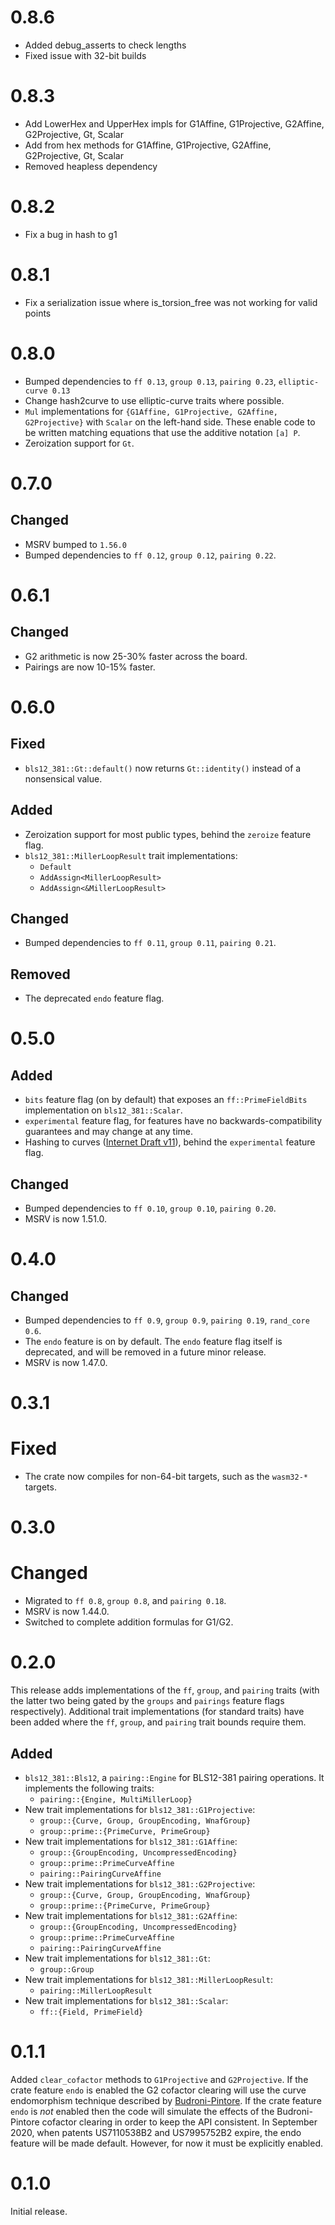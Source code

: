 # 0.8.6

- Added debug_asserts to check lengths
- Fixed issue with 32-bit builds

# 0.8.3

- Add LowerHex and UpperHex impls for G1Affine, G1Projective, G2Affine, G2Projective, Gt, Scalar
- Add from hex methods for G1Affine, G1Projective, G2Affine, G2Projective, Gt, Scalar
- Removed heapless dependency

# 0.8.2

- Fix a bug in hash to g1

# 0.8.1

- Fix a serialization issue where is\_torsion\_free was not working for valid points

# 0.8.0

- Bumped dependencies to `ff 0.13`, `group 0.13`, `pairing 0.23`, `elliptic-curve 0.13`
- Change hash2curve to use elliptic-curve traits where possible.
- `Mul` implementations for `{G1Affine, G1Projective, G2Affine, G2Projective}`
    with `Scalar` on the left-hand side. These enable code to be written matching
    equations that use the additive notation `[a] P`.
- Zeroization support for `Gt`.

# 0.7.0

## Changed
- MSRV bumped to `1.56.0`
- Bumped dependencies to `ff 0.12`, `group 0.12`, `pairing 0.22`.

# 0.6.1

## Changed
- G2 arithmetic is now 25-30% faster across the board.
- Pairings are now 10-15% faster.

# 0.6.0

## Fixed
- `bls12_381::Gt::default()` now returns `Gt::identity()` instead of a nonsensical value.

## Added
- Zeroization support for most public types, behind the `zeroize` feature flag.
- `bls12_381::MillerLoopResult` trait implementations:
  - `Default`
  - `AddAssign<MillerLoopResult>`
  - `AddAssign<&MillerLoopResult>`

## Changed
- Bumped dependencies to `ff 0.11`, `group 0.11`, `pairing 0.21`.

## Removed
- The deprecated `endo` feature flag.

# 0.5.0

## Added
- `bits` feature flag (on by default) that exposes an `ff::PrimeFieldBits` implementation
  on `bls12_381::Scalar`.
- `experimental` feature flag, for features have no backwards-compatibility guarantees and
  may change at any time.
- Hashing to curves ([Internet Draft v11](https://datatracker.ietf.org/doc/html/draft-irtf-cfrg-hash-to-curve-11)),
  behind the `experimental` feature flag.

## Changed
- Bumped dependencies to `ff 0.10`, `group 0.10`, `pairing 0.20`.
- MSRV is now 1.51.0.

# 0.4.0

## Changed
- Bumped dependencies to `ff 0.9`, `group 0.9`, `pairing 0.19`, `rand_core 0.6`.
- The `endo` feature is on by default. The `endo` feature flag itself is deprecated, and
  will be removed in a future minor release.
- MSRV is now 1.47.0.

# 0.3.1

# Fixed
* The crate now compiles for non-64-bit targets, such as the `wasm32-*` targets.

# 0.3.0

# Changed
* Migrated to `ff 0.8`, `group 0.8`, and `pairing 0.18`.
* MSRV is now 1.44.0.
* Switched to complete addition formulas for G1/G2.

# 0.2.0

This release adds implementations of the `ff`, `group`, and `pairing` traits (with the
latter two being gated by the `groups` and `pairings` feature flags respectively).
Additional trait implementations (for standard traits) have been added where the `ff`,
`group`, and `pairing` trait bounds require them.

## Added
* `bls12_381::Bls12`, a `pairing::Engine` for BLS12-381 pairing operations. It implements
  the following traits:
  * `pairing::{Engine, MultiMillerLoop}`
* New trait implementations for `bls12_381::G1Projective`:
  * `group::{Curve, Group, GroupEncoding, WnafGroup}`
  * `group::prime::{PrimeCurve, PrimeGroup}`
* New trait implementations for `bls12_381::G1Affine`:
  * `group::{GroupEncoding, UncompressedEncoding}`
  * `group::prime::PrimeCurveAffine`
  * `pairing::PairingCurveAffine`
* New trait implementations for `bls12_381::G2Projective`:
  * `group::{Curve, Group, GroupEncoding, WnafGroup}`
  * `group::prime::{PrimeCurve, PrimeGroup}`
* New trait implementations for `bls12_381::G2Affine`:
  * `group::{GroupEncoding, UncompressedEncoding}`
  * `group::prime::PrimeCurveAffine`
  * `pairing::PairingCurveAffine`
* New trait implementations for `bls12_381::Gt`:
  * `group::Group`
* New trait implementations for `bls12_381::MillerLoopResult`:
  * `pairing::MillerLoopResult`
* New trait implementations for `bls12_381::Scalar`:
  * `ff::{Field, PrimeField}`

# 0.1.1

Added `clear_cofactor` methods to `G1Projective` and `G2Projective`. If the crate feature `endo`
is enabled the G2 cofactor clearing will use the curve endomorphism technique described by
[Budroni-Pintore](https://ia.cr/2017/419). If the crate feature `endo` is _not_ enabled then
the code will simulate the effects of the Budroni-Pintore cofactor clearing in order to keep
the API consistent. In September 2020, when patents US7110538B2 and US7995752B2 expire, the
endo feature will be made default. However, for now it must be explicitly enabled.

# 0.1.0

Initial release.
